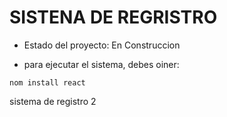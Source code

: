 <h1>SISTENA DE REGRISTRO </h1>

- Estado del proyecto: En Construccion

- para ejecutar el sistema, debes oiner:

```nom install react```


sistema de registro 2
